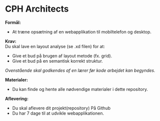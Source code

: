 # CPH Architects

__Formål:__ 
* At træne opsætning af en webapplikation til mobiltelefon og desktop.

__Krav:__  
Du skal lave en layout analyse (se .xd filen) for at:
* Give et bud på brugen af layout metode (fx. grid).
* Give et bud på en semantisk korrekt struktur.  

*Ovenstående skal godkendes af en lærer før kode arbejdet kan begyndes.*

__Materialer:__
* Du kan finde og hente alle nødvendige materialer i dette repository.


__Aflevering:__
* Du skal aflevere dit projekt(repository) På Github
* Du har 7 dage til at udvikle webapplikationen.







      
